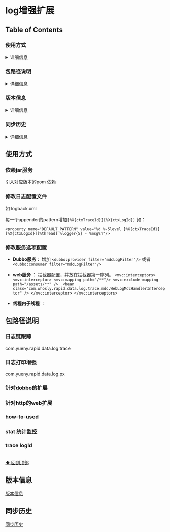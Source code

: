 ﻿# log增强扩展

## Table of Contents
### 使用方式
<details>
<summary>详细信息</summary>

- [`依赖jar服务`](#依赖jar服务)
- [`修改日志配置文件`](#修改日志配置文件)
- [`修改服务选项配置`](#修改服务选项配置)

</details>

### 包路径说明
<details>
<summary>详细信息</summary>

- [`日志链跟踪`](#日志链跟踪)
- [`针对dobbo的扩展`](#针对dobbo的扩展)
- [`针对http的web扩展`](#针对http的web扩展)
- [`how-to-used`](#how-to-used)
- [`stat统计监控`](#stat统计监控)
- [`trace-logId`](#trace-logId)

</details>

### 版本信息
<details>
<summary>详细信息</summary>

- [`版本信息`](#version)

</details>
 
### 同步历史
<details>
<summary>详细信息</summary>

- [`同步历史`](#history)

</details>


## 使用方式
### 依赖jar服务
引入对应版本的pom 依赖

### 修改日志配置文件 
如 logback.xml

每一个appender的pattern增加`[%X{ctxTraceId}][%X{ctxLogId}]`
如： 
```
<property name="DEFAULT_PATTERN" value="%d %-5level [%X{ctxTraceId}][%X{ctxLogId}][%thread] %logger{5} - %msg%n"/>

```

### 修改服务选项配置

- **Dubbo服务**：
增加 `<dubbo:provider filter="mdcLogFilter"/>`
或者`<dubbo:consumer filter="mdcLogFilter"/>`

- **web服务** ：
拦截器配置，并放在拦截器第一序列。
`<mvc:interceptors>
	<mvc:interceptor>
		<mvc:mapping path="/**"/>
		 <mvc:exclude-mapping path="/assets/**" /> 
		<bean class="com.whosly.rapid.data.log.trace.mdc.WebLogMdcHandlerInterceptor" />
	</mvc:interceptor>
</mvc:interceptors>`	
- **线程内子线程** ：


## 包路径说明
### 日志链跟踪
com.yueny.rapid.data.log.trace 

### 日志打印增强
com.yueny.rapid.data.log.px 

### 针对dobbo的扩展


### 针对http的web扩展


### how-to-used

### stat 统计监控

### trace logId

<br>[⬆ 回到顶部](#table-of-contents)

## <a name="version"></a>  版本信息
[版本信息](version-history.md)


## <a name="history"></a>  同步历史
[同步历史](syn-history.md)
